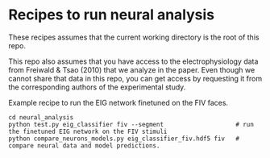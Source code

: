 # Recipes to run neural analysis

These recipes assumes that the current working directory is the root of this repo.

This repo also assumes that you have access to the electrophysiology data from Freiwald & Tsao (2010) that we analyze in the paper. Even though we cannot share that data in this repo, you can get access by requesting it from the corresponding authors of the experimental study.

Example recipe to run the EIG network finetuned on the FIV faces.

```
cd neural_analysis
python test.py eig_classifier fiv --segment                    # run the finetuned EIG network on the FIV stimuli
python compare_neurons_models.py eig_classifier_fiv.hdf5 fiv   # compare neural data and model predictions.
```



